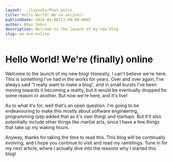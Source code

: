 ```yaml
---
layout: ../layouts/Post.astro
title: Hello World! We're online!!
publishDate: 2024-04-06T13:00:00.000Z
author: Rhys Johns
description: Welcome to the launch of my new blog
slug: we-are-online
---
```


# Hello World! We're (finally) online

Welcome to the launch of my new blog! Honestly, I can't believe we're here. This is something I've had in the works for years. Over and over again, I've always said "I really want to make a blog", and in small bursts I've been moving towards it becoming a reality, but it would be eventually dropped for some reason or another. But now we're here, and it's live!

As to what it's for, well that's an open question. I'm going to be endeavouring to make this mostly about software engineering, programming (yep added that as it's own thing) and startups. But it'll also potentially include other things like martial arts, since I have a few things that take up my waking hours. 

Anyway, thanks for taking the time to read this. This blog will be continually evolving, and I hope you continue to visit and read my ramblings. Tune in for my next article, where I actually dive into the reasons why I started this blog!
